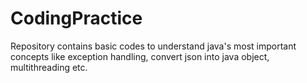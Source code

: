 # CodingPractice

Repository contains basic codes to understand java's most important concepts like exception handling, convert json into java object, multithreading etc.
